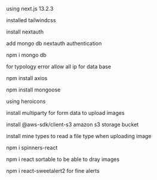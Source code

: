 using next.js 13.2.3

installed tailwindcss

install nextauth

add mongo db nextauth authentication

npm i mongo db

for typology error allow all ip for data base

npm install axios

npm install mongoose

using heroicons

install multiparty for form data to upload images

install @aws-sdk/client-s3 amazon s3 storage bucket

install mine types to read a file type when uploading image

npm i spinners-react

npm i react sortable to be able to dray images

npm i react-sweetalert2 for fine alerts
